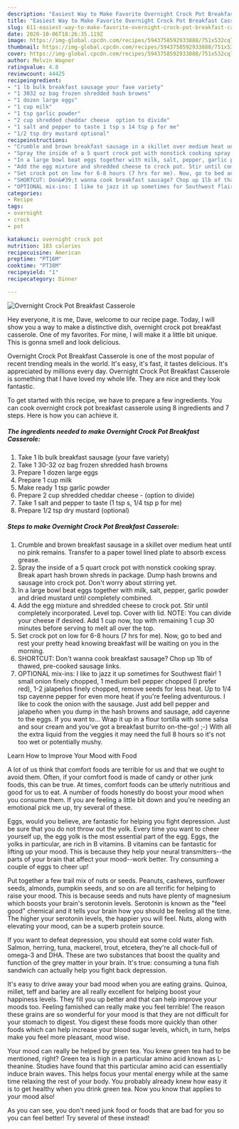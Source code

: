 ```yaml
---
description: "Easiest Way to Make Favorite Overnight Crock Pot Breakfast Casserole"
title: "Easiest Way to Make Favorite Overnight Crock Pot Breakfast Casserole"
slug: 611-easiest-way-to-make-favorite-overnight-crock-pot-breakfast-casserole
date: 2020-10-06T18:26:35.119Z
image: https://img-global.cpcdn.com/recipes/5943758592933888/751x532cq70/overnight-crock-pot-breakfast-casserole-recipe-main-photo.jpg
thumbnail: https://img-global.cpcdn.com/recipes/5943758592933888/751x532cq70/overnight-crock-pot-breakfast-casserole-recipe-main-photo.jpg
cover: https://img-global.cpcdn.com/recipes/5943758592933888/751x532cq70/overnight-crock-pot-breakfast-casserole-recipe-main-photo.jpg
author: Melvin Wagner
ratingvalue: 4.8
reviewcount: 44425
recipeingredient:
- "1 lb bulk breakfast sausage your fave variety"
- "1 3032 oz bag frozen shredded hash browns"
- "1 dozen large eggs"
- "1 cup milk"
- "1 tsp garlic powder"
- "2 cup shredded cheddar cheese  option to divide"
- "1 salt and pepper to taste 1 tsp s 14 tsp p for me"
- "1/2 tsp dry mustard optional"
recipeinstructions:
- "Crumble and brown breakfast sausage in a skillet over medium heat until no pink remains. Transfer to a paper towel lined plate to absorb excess grease."
- "Spray the inside of a 5 quart crock pot with nonstick cooking spray. Break apart hash brown shreds in package. Dump hash browns and sausage into crock pot. Don&#39;t worry about stirring yet."
- "In a large bowl beat eggs together with milk, salt, pepper, garlic powder and dried mustard until completely combined."
- "Add the egg mixture and shredded cheese to crock pot. Stir until completely incorporated. Level top. Cover with lid. NOTE: You can divide your cheese if desired. Add 1 cup now, top with remaining 1 cup 30 minutes before serving to melt all over the top."
- "Set crock pot on low for 6-8 hours (7 hrs for me). Now, go to bed and rest your pretty head knowing breakfast will be waiting on you in the morning."
- "SHORTCUT: Don&#39;t wanna cook breakfast sausage? Chop up 1lb of thawed, pre-cooked sausage links."
- "OPTIONAL mix-ins: I like to jazz it up sometimes for Southwest flair! 1 small onion finely chopped, 1 medium bell pepper chopped (I prefer red), 1-2 jalapeños finely chopped, remove seeds for less heat. Up to 1/4 tsp cayenne pepper for even more heat if you&#39;re feeling adventurous. I like to cook the onion with the sausage. Just add bell pepper and jalapeño when you dump in the hash browns and sausage, add cayenne to the eggs. If you want to... Wrap it up in a flour tortilla with some salsa and sour cream and you&#39;ve got a breakfast burrito on-the-go! ;-) With all the extra liquid from the veggies it may need the full 8 hours so it&#39;s not too wet or potentially mushy."
categories:
- Recipe
tags:
- overnight
- crock
- pot

katakunci: overnight crock pot 
nutrition: 183 calories
recipecuisine: American
preptime: "PT16M"
cooktime: "PT38M"
recipeyield: "1"
recipecategory: Dinner

---
```



![Overnight Crock Pot Breakfast Casserole](https://img-global.cpcdn.com/recipes/5943758592933888/751x532cq70/overnight-crock-pot-breakfast-casserole-recipe-main-photo.jpg)

Hey everyone, it is me, Dave, welcome to our recipe page. Today, I will show you a way to make a distinctive dish, overnight crock pot breakfast casserole. One of my favorites. For mine, I will make it a little bit unique. This is gonna smell and look delicious.



Overnight Crock Pot Breakfast Casserole is one of the most popular of recent trending meals in the world. It's easy, it's fast, it tastes delicious. It's appreciated by millions every day. Overnight Crock Pot Breakfast Casserole is something that I have loved my whole life. They are nice and they look fantastic.


To get started with this recipe, we have to prepare a few ingredients. You can cook overnight crock pot breakfast casserole using 8 ingredients and 7 steps. Here is how you can achieve it.

<!--inarticleads1-->

##### The ingredients needed to make Overnight Crock Pot Breakfast Casserole:

1. Take 1 lb bulk breakfast sausage (your fave variety)
1. Take 1 30-32 oz bag frozen shredded hash browns
1. Prepare 1 dozen large eggs
1. Prepare 1 cup milk
1. Make ready 1 tsp garlic powder
1. Prepare 2 cup shredded cheddar cheese - (option to divide)
1. Take 1 salt and pepper to taste (1 tsp s, 1/4 tsp p for me)
1. Prepare 1/2 tsp dry mustard (optional)




<!--inarticleads2-->

##### Steps to make Overnight Crock Pot Breakfast Casserole:

1. Crumble and brown breakfast sausage in a skillet over medium heat until no pink remains. Transfer to a paper towel lined plate to absorb excess grease.
1. Spray the inside of a 5 quart crock pot with nonstick cooking spray. Break apart hash brown shreds in package. Dump hash browns and sausage into crock pot. Don&#39;t worry about stirring yet.
1. In a large bowl beat eggs together with milk, salt, pepper, garlic powder and dried mustard until completely combined.
1. Add the egg mixture and shredded cheese to crock pot. Stir until completely incorporated. Level top. Cover with lid. NOTE: You can divide your cheese if desired. Add 1 cup now, top with remaining 1 cup 30 minutes before serving to melt all over the top.
1. Set crock pot on low for 6-8 hours (7 hrs for me). Now, go to bed and rest your pretty head knowing breakfast will be waiting on you in the morning.
1. SHORTCUT: Don&#39;t wanna cook breakfast sausage? Chop up 1lb of thawed, pre-cooked sausage links.
1. OPTIONAL mix-ins: I like to jazz it up sometimes for Southwest flair! 1 small onion finely chopped, 1 medium bell pepper chopped (I prefer red), 1-2 jalapeños finely chopped, remove seeds for less heat. Up to 1/4 tsp cayenne pepper for even more heat if you&#39;re feeling adventurous. I like to cook the onion with the sausage. Just add bell pepper and jalapeño when you dump in the hash browns and sausage, add cayenne to the eggs. If you want to... Wrap it up in a flour tortilla with some salsa and sour cream and you&#39;ve got a breakfast burrito on-the-go! ;-) With all the extra liquid from the veggies it may need the full 8 hours so it&#39;s not too wet or potentially mushy.




Learn How to Improve Your Mood with Food


A lot of us think that comfort foods are terrible for us and that we ought to avoid them. Often, if your comfort food is made of candy or other junk foods, this can be true. At times, comfort foods can be utterly nutritious and good for us to eat. A number of foods honestly do boost your mood when you consume them. If you are feeling a little bit down and you're needing an emotional pick me up, try several of these.

Eggs, would you believe, are fantastic for helping you fight depression. Just be sure that you do not throw out the yolk. Every time you want to cheer yourself up, the egg yolk is the most essential part of the egg. Eggs, the yolks in particular, are rich in B vitamins. B vitamins can be fantastic for lifting up your mood. This is because they help your neural transmitters--the parts of your brain that affect your mood--work better. Try consuming a couple of eggs to cheer up!

Put together a few trail mix of nuts or seeds. Peanuts, cashews, sunflower seeds, almonds, pumpkin seeds, and so on are all terrific for helping to raise your mood. This is because seeds and nuts have plenty of magnesium which boosts your brain's serotonin levels. Serotonin is known as the "feel good" chemical and it tells your brain how you should be feeling all the time. The higher your serotonin levels, the happier you will feel. Nuts, along with elevating your mood, can be a superb protein source.

If you want to defeat depression, you should eat some cold water fish. Salmon, herring, tuna, mackerel, trout, etcetera, they're all chock-full of omega-3 and DHA. These are two substances that boost the quality and function of the grey matter in your brain. It's true: consuming a tuna fish sandwich can actually help you fight back depression. 

It's easy to drive away your bad mood when you are eating grains. Quinoa, millet, teff and barley are all really excellent for helping boost your happiness levels. They fill you up better and that can help improve your moods too. Feeling famished can really make you feel terrible! The reason these grains are so wonderful for your mood is that they are not difficult for your stomach to digest. You digest these foods more quickly than other foods which can help increase your blood sugar levels, which, in turn, helps make you feel more pleasant, mood wise.

Your mood can really be helped by green tea. You knew green tea had to be mentioned, right? Green tea is high in a particular amino acid known as L-theanine. Studies have found that this particular amino acid can essentially induce brain waves. This helps focus your mental energy while at the same time relaxing the rest of your body. You probably already knew how easy it is to get healthy when you drink green tea. Now you know that applies to your mood also!

As you can see, you don't need junk food or foods that are bad for you so you can feel better! Try several of these instead!

